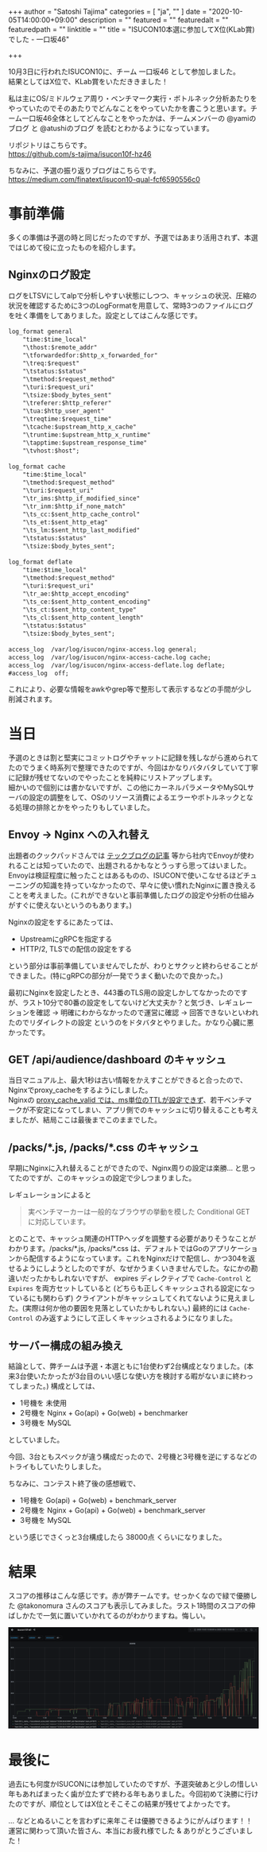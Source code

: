 
+++
author = "Satoshi Tajima"
categories = [ "ja", "" ]
date = "2020-10-05T14:00:00+09:00"
description = ""
featured = ""
featuredalt = ""
featuredpath = ""
linktitle = ""
title = "ISUCON10本選に参加してX位(KLab賞)でした - 一口坂46"

+++


10月3日に行われたISUCON10に、チーム 一口坂46 として参加しました。  
結果としてはX位で、KLab賞をいただききました！  

私は主にOS/ミドルウェア周り・ベンチマーク実行・ボトルネック分析あたりをやっていたのでそのあたりでどんなことをやっていたかを書こうと思います。チーム一口坂46全体としてどんなことをやったかは、チームメンバーの @yamiのブログ と @atushiのブログ を読むとわかるようになっています。  

リポジトリはこちらです。  
https://github.com/s-tajima/isucon10f-hz46

ちなみに、予選の振り返りブログはこちらです。  
https://medium.com/finatext/isucon10-qual-fcf6590556c0

# 事前準備

多くの準備は予選の時と同じだったのですが、予選ではあまり活用されず、本選ではじめて役に立ったものを紹介します。

## Nginxのログ設定

ログをLTSVにしてalpで分析しやすい状態にしつつ、キャッシュの状況、圧縮の状況を確認するために3つのLogFormatを用意して、常時3つのファイルにログを吐く準備をしてありました。設定としてはこんな感じです。

```
log_format general
    "time:$time_local"
    "\thost:$remote_addr"
    "\tforwardedfor:$http_x_forwarded_for"
    "\treq:$request"
    "\tstatus:$status"
    "\tmethod:$request_method"
    "\turi:$request_uri"
    "\tsize:$body_bytes_sent"
    "\treferer:$http_referer"
    "\tua:$http_user_agent"
    "\treqtime:$request_time"
    "\tcache:$upstream_http_x_cache"
    "\truntime:$upstream_http_x_runtime"
    "\tapptime:$upstream_response_time"
    "\tvhost:$host";

log_format cache
    "time:$time_local"
    "\tmethod:$request_method"
    "\turi:$request_uri"
    "\tr_ims:$http_if_modified_since"
    "\tr_inm:$http_if_none_match"
    "\ts_cc:$sent_http_cache_control"
    "\ts_et:$sent_http_etag"
    "\ts_lm:$sent_http_last_modified"
    "\tstatus:$status"
    "\tsize:$body_bytes_sent";

log_format deflate
    "time:$time_local"
    "\tmethod:$request_method"
    "\turi:$request_uri"
    "\tr_ae:$http_accept_encoding"
    "\ts_ce:$sent_http_content_encoding"
    "\ts_ct:$sent_http_content_type"
    "\ts_cl:$sent_http_content_length"
    "\tstatus:$status"
    "\tsize:$body_bytes_sent";

access_log  /var/log/isucon/nginx-access.log general;
access_log  /var/log/isucon/nginx-access-cache.log cache;
access_log  /var/log/isucon/nginx-access-deflate.log deflate;
#access_log  off;
```

これにより、必要な情報をawkやgrep等で整形して表示するなどの手間が少し削減されます。

# 当日

予選のときは割と堅実にコミットログやチャットに記録を残しながら進められてたのでうまく時系列で整理できたのですが、今回はかなりバタバタしていて丁寧に記録が残せてないのでやったことを純粋にリストアップします。  
細かいので個別には書かないですが、この他にカーネルパラメータやMySQLサーバの設定の調整をして、OSのリソース消費によるエラーやボトルネックとなる処理の排除とかをやったりもしていました。

## Envoy → Nginx への入れ替え

出題者のクックパッドさんでは [テックブログの記事](https://techlife.cookpad.com/entry/2020/06/30/140000) 等から社内でEnvoyが使われることは知っていたので、出題されるかもなとうっすら思ってはいました。  
Envoyは検証程度に触ったことはあるものの、ISUCONで使いこなせるほどチューニングの知識を持っていなかったので、早々に使い慣れたNginxに置き換えることを考えました。(これができないと事前準備したログの設定や分析の仕組みがすぐに使えないというのもあります。)

Nginxの設定をするにあたっては、

* UpstreamにgRPCを指定する
* HTTP/2, TLSでの配信の設定をする

という部分は事前準備していませんでしたが、わりとサクッと終わらせることができました。(特にgRPCの部分が一発でうまく動いたので良かった。)  

最初にNginxを設定したとき、443番のTLS用の設定しかしてなかったのですが、ラスト10分で80番の設定をしてないけど大丈夫か？と気づき、レギュレーションを確認 → 明確にわからなかったので運営に確認 → 回答できないといわれたのでリダイレクトの設定 というのをドタバタとやりました。かなり心臓に悪かったです。

## GET /api/audience/dashboard のキャッシュ

当日マニュアル上、最大1秒は古い情報をかえすことができると合ったので、Nginxでproxy_cacheをするようにしました。  
Nginxの [proxy_cache_valid では、ms単位のTTLが設定できず](https://trac.nginx.org/nginx/ticket/1505)、若干ベンチマークが不安定になってしまい、アプリ側でのキャッシュに切り替えることも考えましたが、結局ここは最後までこのままでした。

## /packs/\*.js, /packs/\*.css のキャッシュ

早期にNginxに入れ替えることができたので、Nginx周りの設定は楽勝... と思ってたのですが、このキャッシュの設定で少しつまりました。

レギュレーションによると

> 実ベンチマーカーは一般的なブラウザの挙動を模した Conditional GET に対応しています。

とのことで、キャッシュ関連のHTTPヘッダを調整する必要がありそうなことがわかります。/packs/\*.js, /packs/\*.css は、デフォルトではGoのアプリケーションから配信するようになっています。これをNginxだけで配信し、かつ304を返せるようにしようとしたのですが、なぜかうまくいきませんでした。なにかの勘違いだったかもしれないですが、 expires ディレクティブで `Cache-Control` と `Expires` を両方セットしていると (どちらも正しくキャッシュされる設定になっているにも関わらず) クライアントがキャッシュしてくれてないように見えました。(実際は何か他の要因を見落としていたかもしれない。) 最終的には `Cache-Control` のみ返すようにして正しくキャッシュされるようになりました。

## サーバー構成の組み換え

結論として、弊チームは予選・本選ともに1台使わず2台構成となりました。(本来3台使いたかったが3台目のいい感じな使い方を検討する暇がないまに終わってしまった。)
構成としては、

* 1号機を 未使用
* 2号機を Nginx + Go(api) + Go(web) + benchmarker
* 3号機を MySQL

としていました。

今回、3台ともスペックが違う構成だったので、2号機と3号機を逆にするなどのトライもしていたりしました。

ちなみに、コンテスト終了後の感想戦で、

* 1号機を Go(api) + Go(web) + benchmark_server
* 2号機を Nginx + Go(api) + Go(web) + benchmark_server
* 3号機を MySQL

という感じでさくっと3台構成したら 38000点 くらいになりました。

# 結果

スコアの推移はこんな感じです。赤が弊チームです。せっかくなので緑で優勝した @takonomura さんのスコアも表示してみました。ラスト1時間のスコアの伸ばしかたで一気に置いていかれてるのがわかりますね。悔しい。

![image](./score.png)

# 最後に

過去にも何度かISUCONには参加していたのですが、予選突破あと少しの惜しい年もあればまったく歯が立たずで終わる年もありました。今回初めて決勝に行けたのですが、順位としてはX位とそこそこの結果が残せてよかったです。  

... などとぬるいことを言わずに来年こそは優勝できるようにがんばります！！  
運営に関わって頂いた皆さん、本当にお疲れ様でした & ありがとうございました！

